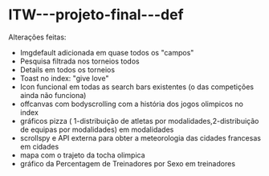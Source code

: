 # ITW---projeto-final---def

Alterações feitas:
- Imgdefault adicionada em quase todos os "campos"
- Pesquisa filtrada nos torneios todos
- Details em todos os torneios
- Toast no index: "give love"
- Icon funcional em todas as search bars existentes (o das competições ainda não funciona)
- offcanvas com bodyscrolling com a história dos jogos olimpicos no index
- gráficos pizza ( 1-distribuição de atletas por modalidades,2-distribuição de equipas por modalidades) em modalidades
- scrollspy e API externa para obter a meteorologia das cidades francesas em cidades
- mapa com o trajeto da tocha olimpica
- gráfico da Percentagem de Treinadores por Sexo em treinadores
